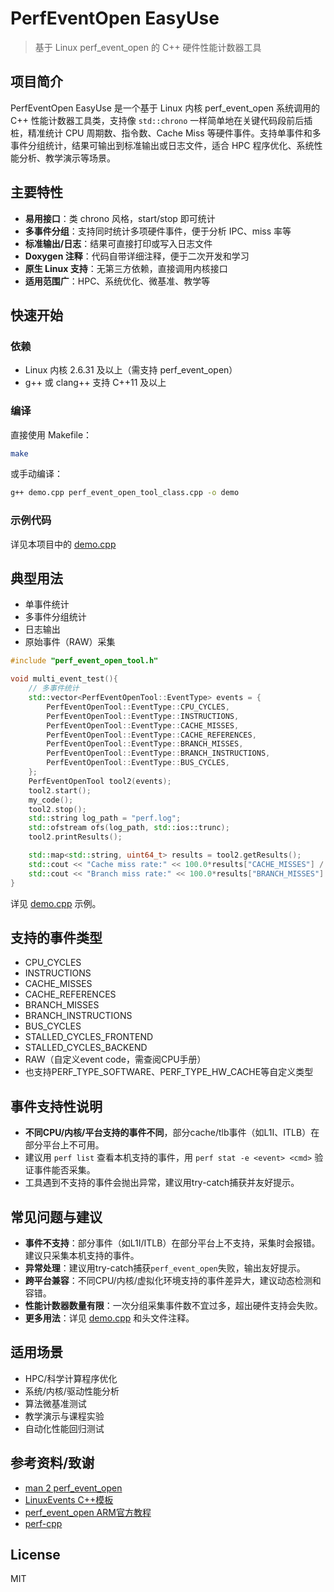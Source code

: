 # PerfEventOpen EasyUse

> 基于 Linux perf_event_open 的 C++ 硬件性能计数器工具

## 项目简介

PerfEventOpen EasyUse 是一个基于 Linux 内核 perf_event_open 系统调用的 C++ 性能计数器工具类，支持像 `std::chrono` 一样简单地在关键代码段前后插桩，精准统计 CPU 周期数、指令数、Cache Miss 等硬件事件。支持单事件和多事件分组统计，结果可输出到标准输出或日志文件，适合 HPC 程序优化、系统性能分析、教学演示等场景。

## 主要特性
- **易用接口**：类 chrono 风格，start/stop 即可统计
- **多事件分组**：支持同时统计多项硬件事件，便于分析 IPC、miss 率等
- **标准输出/日志**：结果可直接打印或写入日志文件
- **Doxygen 注释**：代码自带详细注释，便于二次开发和学习
- **原生 Linux 支持**：无第三方依赖，直接调用内核接口
- **适用范围广**：HPC、系统优化、微基准、教学等

## 快速开始

### 依赖
- Linux 内核 2.6.31 及以上（需支持 perf_event_open）
- g++ 或 clang++ 支持 C++11 及以上

### 编译
直接使用 Makefile：
```bash
make
```
或手动编译：
```bash
g++ demo.cpp perf_event_open_tool_class.cpp -o demo
```

### 示例代码
详见本项目中的 [demo.cpp](./demo.cpp)

## 典型用法
- 单事件统计
- 多事件分组统计
- 日志输出
- 原始事件（RAW）采集

```cpp
#include "perf_event_open_tool.h"

void multi_event_test(){
    // 多事件统计
    std::vector<PerfEventOpenTool::EventType> events = {
        PerfEventOpenTool::EventType::CPU_CYCLES,
        PerfEventOpenTool::EventType::INSTRUCTIONS,
        PerfEventOpenTool::EventType::CACHE_MISSES,
        PerfEventOpenTool::EventType::CACHE_REFERENCES,
        PerfEventOpenTool::EventType::BRANCH_MISSES,
        PerfEventOpenTool::EventType::BRANCH_INSTRUCTIONS,
        PerfEventOpenTool::EventType::BUS_CYCLES,
    };
    PerfEventOpenTool tool2(events);
    tool2.start();
    my_code();
    tool2.stop();
    std::string log_path = "perf.log";
    std::ofstream ofs(log_path, std::ios::trunc);
    tool2.printResults();

    std::map<std::string, uint64_t> results = tool2.getResults();
    std::cout << "Cache miss rate:" << 100.0*results["CACHE_MISSES"] / results["CACHE_REFERENCES"] << "%" << std::endl;
    std::cout << "Branch miss rate:" << 100.0*results["BRANCH_MISSES"] / results["BRANCH_INSTRUCTIONS"] << "%" << std::endl;
}

```

详见 [demo.cpp](./demo.cpp) 示例。

## 支持的事件类型
- CPU_CYCLES
- INSTRUCTIONS
- CACHE_MISSES
- CACHE_REFERENCES
- BRANCH_MISSES
- BRANCH_INSTRUCTIONS
- BUS_CYCLES
- STALLED_CYCLES_FRONTEND
- STALLED_CYCLES_BACKEND
- RAW（自定义event code，需查阅CPU手册）
- 也支持PERF_TYPE_SOFTWARE、PERF_TYPE_HW_CACHE等自定义类型

## 事件支持性说明
- **不同CPU/内核/平台支持的事件不同**，部分cache/tlb事件（如L1I、ITLB）在部分平台上不可用。
- 建议用 `perf list` 查看本机支持的事件，用 `perf stat -e <event> <cmd>` 验证事件能否采集。
- 工具遇到不支持的事件会抛出异常，建议用try-catch捕获并友好提示。

## 常见问题与建议
- **事件不支持**：部分事件（如L1I/ITLB）在部分平台上不支持，采集时会报错。建议只采集本机支持的事件。
- **异常处理**：建议用try-catch捕获`perf_event_open`失败，输出友好提示。
- **跨平台兼容**：不同CPU/内核/虚拟化环境支持的事件差异大，建议动态检测和容错。
- **性能计数器数量有限**：一次分组采集事件数不宜过多，超出硬件支持会失败。
- **更多用法**：详见 [demo.cpp](./demo.cpp) 和头文件注释。

## 适用场景
- HPC/科学计算程序优化
- 系统/内核/驱动性能分析
- 算法微基准测试
- 教学演示与课程实验
- 自动化性能回归测试

## 参考资料/致谢
- [man 2 perf_event_open](https://man7.org/linux/man-pages/man2/perf_event_open.2.html)
- [LinuxEvents C++模板](https://gist.github.com/lemire/7838881cc01df5023bb55a2653f793bc)
- [perf_event_open ARM官方教程](https://learn.arm.com/learning-paths/servers-and-cloud-computing/arm_pmu/perf_event_open/)
- [perf-cpp](https://github.com/jmuehlig/perf-cpp)

## License
MIT
